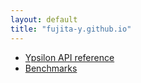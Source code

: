 ```yaml
---
layout: default
title: "fujita-y.github.io"
---
```

* [Ypsilon API reference](ypsilon-api/)
* [Benchmarks](benchmarks/)
